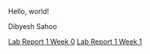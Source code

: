 Hello, world!

Dibyesh Sahoo

[Lab Report 1 Week 0](lab-report-1-week-0.md)
[Lab Report 1 Week 1](lab-report-1-week-1.md)
